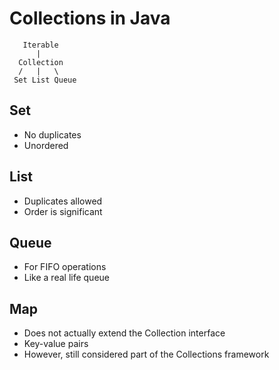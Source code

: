 # Collections in Java

```
   Iterable
      |
  Collection
  /   |   \ 
 Set List Queue
```

## Set 
- No duplicates
- Unordered

## List
- Duplicates allowed
- Order is significant

## Queue
- For FIFO operations
- Like a real life queue

## Map
- Does not actually extend the Collection interface
- Key-value pairs
- However, still considered part of the Collections framework 